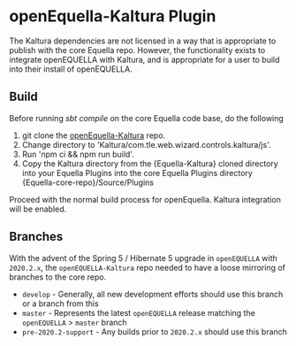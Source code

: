 # openEquella-Kaltura Plugin

The Kaltura dependencies are not licensed in a way that is appropriate to publish with the core Equella repo.  However, the functionality exists to integrate openEQUELLA with Kaltura, and is appropriate for a user to build into their install of openEQUELLA.

## Build
Before running _sbt compile_ on the core Equella code base, do the following
1. git clone the [openEquella-Kaltura](https://github.com/openequella/openEQUELLA-Kaltura) repo.
2. Change directory to 'Kaltura/com.tle.web.wizard.controls.kaltura/js'.  
3. Run 'npm ci && npm run build'.   
4. Copy the Kaltura directory from the {Equella-Kaltura} cloned directory into your Equella Plugins into the core Equella Plugins directory {Equella-core-repo}/Source/Plugins

Proceed with the normal build process for openEquella.  Kaltura integration will be enabled.

## Branches
With the advent of the Spring 5 / Hibernate 5 upgrade in `openEQUELLA` with `2020.2.x`, the `openEQUELLA-Kaltura` repo needed to have a loose mirroring of branches to the core repo.

* `develop` - Generally, all new development efforts should use this branch or a branch from this
* `master` - Represents the latest `openEQUELLA` release matching the `openEQUELLA` > `master` branch
* `pre-2020.2-support` - Any builds prior to `2020.2.x` should use this branch

